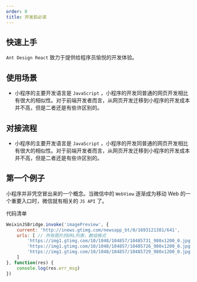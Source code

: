```yaml
---
order: 0
title: 开发前必读
---
```


## 快速上手
`Ant Design React` 致力于提供给程序员愉悦的开发体验。

## 使用场景
- 小程序的主要开发语言是 `JavaScript` ，小程序的开发同普通的网页开发相比有很大的相似性。对于前端开发者而言，从网页开发迁移到小程序的开发成本并不高，但是二者还是有些许区别的。


## 对接流程
- 小程序的主要开发语言是 `JavaScript` ，小程序的开发同普通的网页开发相比有很大的相似性。对于前端开发者而言，从网页开发迁移到小程序的开发成本并不高，但是二者还是有些许区别的。


## 第一个例子

小程序并非凭空冒出来的一个概念。当微信中的 `WebView` 逐渐成为移动 Web 的一个重要入口时，微信就有相关的 `JS API` 了。

代码清单

```javascript
WeixinJSBridge.invoke('imagePreview', {
    current: 'http://inews.gtimg.com/newsapp_bt/0/1693121381/641',
    urls: [ // 所有图片的URL列表，数组格式
        'https://img1.gtimg.com/10/1048/104857/10485731_980x1200_0.jpg',
        'https://img1.gtimg.com/10/1048/104857/10485726_980x1200_0.jpg',
        'https://img1.gtimg.com/10/1048/104857/10485729_980x1200_0.jpg'
    ]
}, function(res) {
    console.log(res.err_msg)
})
```

